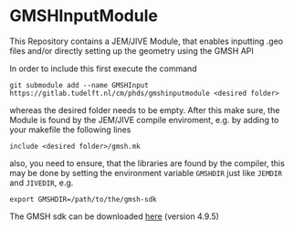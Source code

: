 # GMSHInputModule 

This Repository contains a JEM/JIVE Module, that enables inputting .geo files and/or directly setting up the geometry using the GMSH API

In order to include this first execute the command
```
git submodule add --name GMSHInput https://gitlab.tudelft.nl/cm/phds/gmshinputmodule <desired folder>
```
whereas the desired folder needs to be empty. After this make sure, the Module is found by the JEM/JIVE compile enviroment, e.g. by adding to your makefile the following lines
```
include <desired folder>/gmsh.mk
```
also, you need to ensure, that the libraries are found by the compiler, this may be done by setting the environment variable `GMSHDIR` just like `JEMDIR` and `JIVEDIR`, e.g.
```
export GMSHDIR=/path/to/the/gmsh-sdk
```
The GMSH sdk can be downloaded [here](http://gmsh.info/bin/Linux/) (version 4.9.5) 